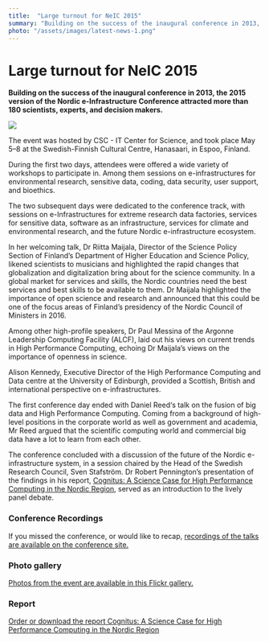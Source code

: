 ```yaml
---
title:  "Large turnout for NeIC 2015"
summary: "Building on the success of the inaugural conference in 2013, the 2015 version of the Nordic e-Infrastructure Conference attracted more than 180 scientists, experts, and decision makers."
photo: "/assets/images/latest-news-1.png"
---
```


Large turnout for NeIC 2015
===========================

**Building on the success of the inaugural conference in 2013, the 2015 version of the Nordic e-Infrastructure Conference attracted more than 180 scientists, experts, and decision makers.**

<img class="smallpic" src="{% include baseurl %}/assets/images/news/large_turnout_image_mini.jpg">

The event was hosted by CSC - IT Center for Science, and took place May 5–8 at the Swedish-Finnish Cultural Centre, Hanasaari, in Espoo, Finland.

During the first two days, attendees were offered a wide variety of workshops to participate in. Among them sessions on e-infrastructures for environmental research, sensitive data, coding, data security, user support, and bioethics.

The two subsequent days were dedicated to the conference track, with sessions on e-Infrastructures for extreme research data factories, services for sensitive data, software as an infrastructure, services for climate and environmental research, and the future Nordic e-infrastructure ecosystem.

In her welcoming talk, Dr Riitta Maijala, Director of the Science Policy Section of Finland’s Department of Higher Education and Science Policy, likened scientists to musicians and highlighted the rapid changes that globalization and digitalization bring about for the science community. In a global market for services and skills, the Nordic countries need the best services and best skills to be available to them. Dr Maijala highlighted the importance of open science and research and announced that this could be one of the focus areas of Finland’s presidency of the Nordic Council of Ministers in 2016.

Among other high-profile speakers, Dr Paul Messina of the Argonne Leadership Computing Facility (ALCF), laid out his views on current trends in High Performance Computing, echoing Dr Maijala’s views on the importance of openness in science.

Alison Kennedy, Executive Director of the High Performance Computing and Data centre at the University of Edinburgh, provided a Scottish, British and international perspective on e-infrastructures.

The first conference day ended with Daniel Reed‘s talk on the fusion of big data and High Performance Computing. Coming from a background of high-level positions in the corporate world as well as government and academia, Mr Reed argued that the scientific computing world and commercial big data have a lot to learn from each other.

The conference concluded with a discussion of the future of the Nordic e-infrastructure system, in a session chaired by the Head of the Swedish Research Council, Sven Stafström. Dr Robert Pennington’s presentation of the findings in his report, [Cognitus: A Science Case for High Performance Computing in the Nordic Region](http://www.nordforsk.org/en/publications/publications_container/cognitus-a-science-case-for-high-performance-computing-in-the-nordic-region), served as an introduction to the lively panel debate.

### Conference Recordings

If you missed the conference, or would like to recap, [recordings of the talks are available on the conference site.](http://neic2015.nordforsk.org/pages/viewpage.action?pageId=17498121)

### Photo gallery

[Photos from the event are available in this Flickr gallery.](https://flic.kr/s/aHskamELd5)

### Report

[Order or download the report Cognitus: A Science Case for High Performance Computing in the Nordic Region](http://www.nordforsk.org/en/publications/publications_container/cognitus-a-science-case-for-high-performance-computing-in-the-nordic-region/)
